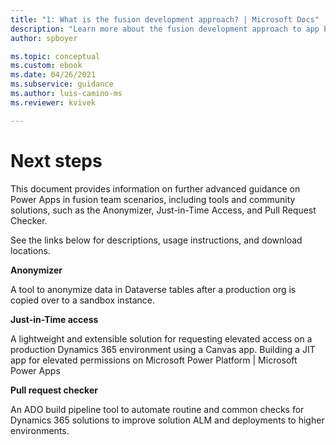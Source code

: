 ```yaml
---
title: "1: What is the fusion development approach? | Microsoft Docs"
description: "Learn more about the fusion development approach to app building in Power Apps."
author: spboyer

ms.topic: conceptual
ms.custom: ebook
ms.date: 04/26/2021
ms.subservice: guidance
ms.author: luis-camino-ms
ms.reviewer: kvivek

---
```


# Next steps

This document provides information on further advanced guidance on Power Apps in fusion team scenarios, including tools and community solutions, such as the Anonymizer, Just-in-Time Access, and Pull Request Checker. 

See the links below for descriptions, usage instructions, and download locations. 

**Anonymizer**

A tool to anonymize data in Dataverse tables after a production org is copied over to a sandbox instance.

**Just-in-Time access**

A lightweight and extensible solution for requesting elevated access on a production Dynamics 365 environment using a Canvas app.
Building a JIT app for elevated permissions on Microsoft Power Platform | Microsoft Power Apps

**Pull request checker**

An ADO build pipeline tool to automate routine and common checks for Dynamics 365 solutions to improve solution ALM and deployments to higher environments.


